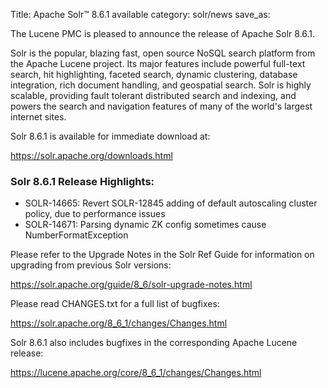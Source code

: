 Title: Apache Solr™ 8.6.1 available
category: solr/news
save_as:

The Lucene PMC is pleased to announce the release of Apache Solr 8.6.1.

Solr is the popular, blazing fast, open source NoSQL search platform from the Apache Lucene project. Its major features include powerful full-text search, hit highlighting, faceted search, dynamic clustering, database integration, rich document handling, and geospatial search. Solr is highly scalable, providing fault tolerant distributed search and indexing, and powers the search and navigation features of many of the world's largest internet sites.

Solr 8.6.1 is available for immediate download at:

  <https://solr.apache.org/downloads.html>

### Solr 8.6.1 Release Highlights:

 * SOLR-14665: Revert SOLR-12845 adding of default autoscaling cluster policy, due to performance issues
 * SOLR-14671: Parsing dynamic ZK config sometimes cause NumberFormatException

Please refer to the Upgrade Notes in the Solr Ref Guide for information on upgrading from previous Solr versions:

  <https://solr.apache.org/guide/8_6/solr-upgrade-notes.html>

Please read CHANGES.txt for a full list of bugfixes:

  <https://solr.apache.org/8_6_1/changes/Changes.html>

Solr 8.6.1 also includes bugfixes in the corresponding Apache Lucene release:

  <https://lucene.apache.org/core/8_6_1/changes/Changes.html>
